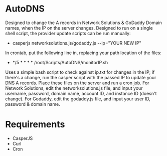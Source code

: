 # AutoDNS
Designed to change the A records in Network Solutions & GoDaddy Domain names, when the IP on the server changes. Designed to run on a single shell script, the provider update scripts can be run manually:
 - casperjs networksolutions.js/godaddy.js --ip="YOUR NEW IP"
 
In crontab, put the following line in, replacing your path location of the files:
 - */5     *       *       *       *       /root/Scripts/AutoDNS/monitorIP.sh

Uses a simple bash script to check against ip.txt for changes in the IP; if there's a change, run the casper script with the passed IP to update your DNS A records. Place these files on the server and run a cron job. For Network Solutions, edit the networksolutions.js file, and input your username, password, domain name, account ID, and instance ID (doesn't change). For Godaddy, edit the godaddy.js file, and input your user ID, password & domain name.

# Requirements
   - CasperJS
   - Curl
   - Cron
